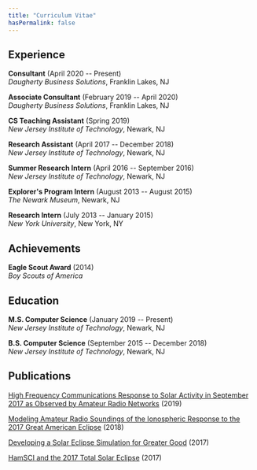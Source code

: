 ```yaml
---
title: "Curriculum Vitae"
hasPermalink: false
---
```


## Experience

**Consultant** (April 2020 -- Present)<br />
*Daugherty Business Solutions*, Franklin Lakes, NJ

**Associate Consultant** (February 2019 -- April 2020)<br />
*Daugherty Business Solutions*, Franklin Lakes, NJ

**CS Teaching Assistant** (Spring 2019)<br />
*New Jersey Institute of Technology*, Newark, NJ

**Research Assistant** (April 2017 -- December 2018)<br />
*New Jersey Institute of Technology*, Newark, NJ

**Summer Research Intern** (April 2016 -- September 2016)<br />
*New Jersey Institute of Technology*, Newark, NJ

**Explorer's Program Intern** (August 2013 -- August 2015)<br />
*The Newark Museum*, Newark, NJ

**Research Intern** (July 2013 -- January 2015)<br />
*New York University*, New York, NY

## Achievements

**Eagle Scout Award** (2014)<br />
*Boy Scouts of America*

## Education

**M.S. Computer Science** (January 2019 -- Present)<br />
*New Jersey Institute of Technology*, Newark, NJ

**B.S. Computer Science** (September 2015 -- December 2018)<br />
*New Jersey Institute of Technology*, Newark, NJ<br />

## Publications

[High Frequency Communications Response to Solar Activity in September 2017 as Observed by Amateur Radio Networks][4] (2019)

[Modeling Amateur Radio Soundings of the Ionospheric Response to the 2017 Great American Eclipse][3] (2018)

[Developing a Solar Eclipse Simulation for Greater Good][2] (2017)

[HamSCI and the 2017 Total Solar Eclipse][1] (2017)

[4]: http://dx.doi.org/10.1029/2018SW002008
[3]: http://dx.doi.org/10.1029/2018GL077324
[2]: http://hamsci.org/sites/default/files/publications/2017_TAPR_DCC/2017_Vega_TAPR_DCC.pdf
[1]: http://hamsci.org/sites/default/files/publications/2017_TAPR_DCC/2017_Frissell_TAPR_DCC.pdf

